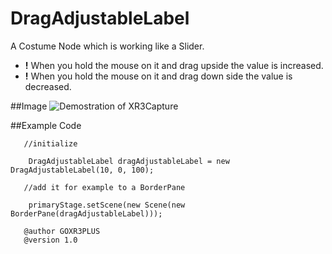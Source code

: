 # DragAdjustableLabel

  A Costume Node which is working like a Slider. <br>
 * <b>!</b> When you hold the mouse on it and drag upside the value is increased. <br>
 * <b>!</b> When you hold the mouse on it and drag down side the value is decreased.
  
 
##Image
![Demostration of XR3Capture](http://i.stack.imgur.com/zPbL0.png)

 
##Example Code
 
       //initialize
       
        DragAdjustableLabel dragAdjustableLabel = new DragAdjustableLabel(10, 0, 100);
     
       //add it for example to a BorderPane
       
        primaryStage.setScene(new Scene(new BorderPane(dragAdjustableLabel)));
        
       @author GOXR3PLUS
       @version 1.0
  
 
 

